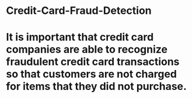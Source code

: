 # Credit-Card-Fraud-Detection

<h1>
It is important that credit card companies are able to recognize fraudulent credit card transactions so that customers are not charged for items that they did not purchase.
</h1>
